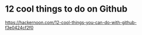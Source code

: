 # 12 cool things to do on Github 

https://hackernoon.com/12-cool-things-you-can-do-with-github-f3e0424cf2f0
